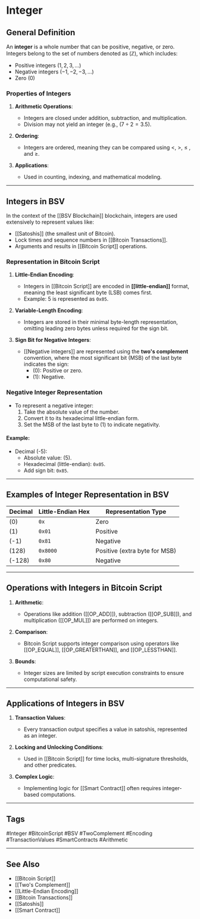 # Integer

## General Definition

An **integer** is a whole number that can be positive, negative, or zero. Integers belong to the set of numbers denoted as $( \mathbb{Z} )$, which includes:
- Positive integers $(1, 2, 3, \ldots)$
- Negative integers $(-1, -2, -3, \ldots)$
- Zero $(0)$

### Properties of Integers

1. **Arithmetic Operations**:
   - Integers are closed under addition, subtraction, and multiplication.
   - Division may not yield an integer (e.g., $(7 \div 2 = 3.5)$.

2. **Ordering**:
   - Integers are ordered, meaning they can be compared using $<$, $>$, $\leq$ , and $\geq$.

3. **Applications**:
   - Used in counting, indexing, and mathematical modeling.

---

## Integers in BSV

In the context of the [[BSV Blockchain]] blockchain, integers are used extensively to represent values like:
- [[Satoshis]] (the smallest unit of Bitcoin).
- Lock times and sequence numbers in [[Bitcoin Transactions]].
- Arguments and results in [[Bitcoin Script]] operations.

### Representation in Bitcoin Script

1. **Little-Endian Encoding**:
   - Integers in [[Bitcoin Script]] are encoded in **[[little-endian]]** format, meaning the least significant byte (LSB) comes first.
   - Example: $5$ is represented as `0x05`.

2. **Variable-Length Encoding**:
   - Integers are stored in their minimal byte-length representation, omitting leading zero bytes unless required for the sign bit.

3. **Sign Bit for Negative Integers**:
   - [[Negative integers]] are represented using the **two's complement** convention, where the most significant bit (MSB) of the last byte indicates the sign:
     - \(0\): Positive or zero.
     - \(1\): Negative.

### Negative Integer Representation

- To represent a negative integer:
  1. Take the absolute value of the number.
  2. Convert it to its hexadecimal little-endian form.
  3. Set the MSB of the last byte to \(1\) to indicate negativity.

#### Example:
- Decimal \(-5\):
  - Absolute value: \(5\).
  - Hexadecimal (little-endian): `0x05`.
  - Add sign bit: `0x85`.

---

## Examples of Integer Representation in BSV

| Decimal | Little-Endian Hex | Representation Type |
|---------|-------------------|---------------------|
| \(0\)   | `0x`              | Zero               |
| \(1\)   | `0x01`            | Positive           |
| \(-1\)  | `0x81`            | Negative           |
| \(128\) | `0x8000`          | Positive (extra byte for MSB) |
| \(-128\)| `0x80`            | Negative           |

---

## Operations with Integers in Bitcoin Script

1. **Arithmetic**:
   - Operations like addition (\[[OP_ADD]]\), subtraction (\[[OP_SUB]]\), and multiplication (\[[OP_MUL]]\) are performed on integers.

2. **Comparison**:
   - Bitcoin Script supports integer comparison using operators like \[[OP_EQUAL]], \[[OP_GREATERTHAN]], and \[[OP_LESSTHAN]].

3. **Bounds**:
   - Integer sizes are limited by script execution constraints to ensure computational safety.

---

## Applications of Integers in BSV

1. **Transaction Values**:
   - Every transaction output specifies a value in satoshis, represented as an integer.

2. **Locking and Unlocking Conditions**:
   - Used in [[Bitcoin Script]] for time locks, multi-signature thresholds, and other predicates.

3. **Complex Logic**:
   - Implementing logic for [[Smart Contract]] often requires integer-based computations.

---

## Tags

#Integer #BitcoinScript #BSV #TwoComplement #Encoding #TransactionValues #SmartContracts #Arithmetic

---

## See Also

- [[Bitcoin Script]]
- [[Two's Complement]]
- [[Little-Endian Encoding]]
- [[Bitcoin Transactions]]
- [[Satoshis]]
- [[Smart Contract]]
